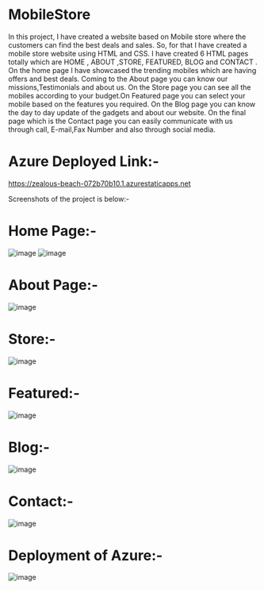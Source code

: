 # MobileStore
In this project, I have created a website based on Mobile store where the customers can find the best deals and sales. So, for that I have created a mobile store website using HTML and CSS. I have created 6 HTML pages totally which are HOME , ABOUT ,STORE, FEATURED, BLOG and CONTACT . On the home page I have showcased the trending mobiles which are having offers and best deals. Coming to the About page you can know our missions,Testimonials and about us. On the Store page you can see all the mobiles according to your budget.On Featured page you can select your mobile based on the features you required. On the Blog page you can know the day to day update of the gadgets and about our website. On the final page which is the Contact page you can easily communicate with us through call, E-mail,Fax Number and also through social media.
# Azure Deployed Link:-
https://zealous-beach-072b70b10.1.azurestaticapps.net

Screenshots of the project is below:-

# Home Page:-
![image](https://user-images.githubusercontent.com/108113318/175781257-19753691-7aab-4a76-b112-7d4a55654745.png)
![image](https://user-images.githubusercontent.com/108113318/175781267-b642e0d9-ec2d-4a49-8ccc-22b655ac355b.png)

# About Page:-
![image](https://user-images.githubusercontent.com/108113318/175781274-0f3e5b0e-64a2-40d4-a5e2-0d6fe7a382c2.png)

# Store:-
![image](https://user-images.githubusercontent.com/108113318/175781294-05a2551e-c6fb-4ed9-9db6-64486ddcce37.png)

# Featured:-
![image](https://user-images.githubusercontent.com/108113318/175781302-a3d68f21-06cc-43e0-abc2-855b8fa5a8a6.png)

# Blog:-
![image](https://user-images.githubusercontent.com/108113318/175781309-cf7ecdaf-8096-4dcd-8ef3-da4d4ab22ea1.png)

# Contact:-
![image](https://user-images.githubusercontent.com/108113318/175781320-6f49496a-cd02-4984-a585-df1cbde83c11.png)

# Deployment of Azure:-
![image](https://user-images.githubusercontent.com/108113318/175781360-48e36f6b-58d6-4a99-872c-5930dbba24da.png)


